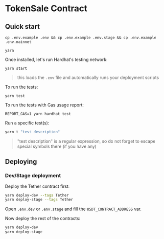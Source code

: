 # TokenSale Contract

## Quick start

```shell
cp .env.example .env && cp .env.example .env.stage && cp .env.example .env.mainnet
```

```shell
yarn
```

Once installed, let's run Hardhat's testing network:

```shell
yarn start
```

> this loads the `.env` file and automatically runs your deployment scripts

To run the tests:

```shell
yarn test
```

To run the tests with Gas usage report:

```shell
REPORT_GAS=1 yarn hardhat test
```

Run a specific test(s):

```sh
yarn t "test description"
```

> "test description" is a regular expression, so do not forget to escape special symbols there (if you have any)

## Deploying

### Dev/Stage deployment

Deploy the Tether contract first:

```sh
yarn deploy-dev --tags Tether
yarn deploy-stage --tags Tether
```

Open `.env.dev` or `.env.stage` and fill the `USDT_CONTRACT_ADDRESS` var.

Now deploy the rest of the contracts:

```sh
yarn deploy-dev
yarn deploy-stage
```
